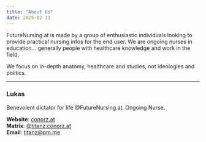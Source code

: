 ```yaml
---
title: "About Us"
date: 2025-02-11
---
```


FutureNursing.at is made by a group of enthusiastic individuals looking to provide practical nursing infos for the end user. We are ongoing nurses in education... generally people with healthcare knowledge and work in the field.

We focus on in-depth anatomy, healthcare and studies, not ideologies and politics.

---

### Lukas
Benevolent dictator for life @FutureNursing.at. Ongoing Nurse.

**Website**: [conorz.at](https://conorz.at)\
**Matrix**: [@titanz:conorz.at](https://matrix.to/#/@titanz:conorz.at)\
**Email**: [titanz@pm.me](mailto:titanz@pm.me)
